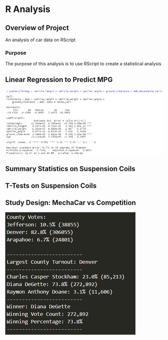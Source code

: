 # R Analysis

## Overview of Project
An analysis of car data on RScript

### Purpose
The purpose of this analysis is to use RScript to create a statistical analysis

## Linear Regression to Predict MPG


![results](https://raw.githubusercontent.com/Queach/MechaCar_Statistical_Analysis/main/resources/6276f41f0e9d9a90c106e05d7698ea35.png "results")

## Summary Statistics on Suspension Coils


## T-Tests on Suspension Coils


## Study Design: MechaCar vs Competition

![results](https://raw.githubusercontent.com/Queach/election_analysis/main/Resources/Election%20Results.png "results")
